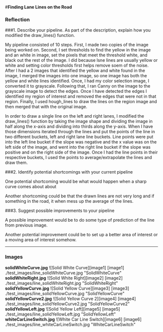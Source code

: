 #**Finding Lane Lines on the Road** 

### Reflection

###1. Describe your pipeline. As part of the description, explain how you modified the draw_lines() function.

My pipeline consisted of 10 steps. First, I made two copies of the image being worked on. Second, I set thresholds to find the yellow in the image and an white in image, set the pixels that meet the threshold white, and black out the rest of the image. I did because lsne lines are usually yellow or white and setting color thresholds first helps remove soem of the noise. After I had a 2 images that identified the yellow and white found in the image, I merged the images into one image, so one image has both the yellow and white lines identified. Once, I had my color selection image, I converted it to grayscale. Following that, I ran Canny on the image to the grayscale image to detect the edges. Once I have detected the edges I identified my region of interest and removed the edges that were not in that region. Finally, I used hough_lines to draw the lines on the region image and then merged that with the original image.

In order to draw a single line on the left and right lanes, I modified the draw_lines() function by taking the image shape and dividing the image in half along the x-axis and dividing into thirds along the y-axis. When I have those dimensions iterated through the lines and put the points of the line in two different buckets, left and right lane line buckets. Line points were put into the left line bucket if the slope was negative and the x value was on the left side of the image, and went into the right line bucket if the slope was positive and on the right side of the image. Once I had the line points in their respective buckets, I used the points to average/extrapolate the lines and draw them.


###2. Identify potential shortcomings with your current pipeline


One potential shortcoming would be what would happen when a sharp curve comes about about

Another shortcoming could be that the drawn lines are not very long and if something in the road, it when mess up the average of the lines.


###3. Suggest possible improvements to your pipeline

A possible improvement would be to do some type of prediction of the line from previous image.

Another potential improvement could be to set up a better area of interest or a moving area of interest somehow.

---

### Images
**solidWhiteCurve.jpg**
![Solid White Curve][image1]
[image1] ./test_images/line_solidWhiteCurve.jpg "SolidWhiteCurve"
**solidWhiteRight.jpg**
![Solid White Right][image2]
[image2] ./test_images/line_solidWhiteRight.jpg "SolidWhiteRight"
**solidYellowCurve.jpg**
![Solid Yellow Curve][image3]
[image3] ./test_images/line_solidYellowCurve.jpg "SolidYellowCurve"
**solidYellowCurve2.jpg**
![Solid Yellow Curve 2][image4]
[image4] ./test_images/line_solidYellowCurve2.jpg "SolidYellowCurve2"
**solidYellowLeft.jpg**
![Solid Yellow Left][image5]
[image5] ./test_images/line_solidYellowLeft.jpg "SolidYellowLeft"
**whiteCarLineSwitch.jpg**
![White Car Line Switch][image6]
[image6] ./test_images/line_whiteCarLineSwitch.jpg "WhiteCarLineSwitch"